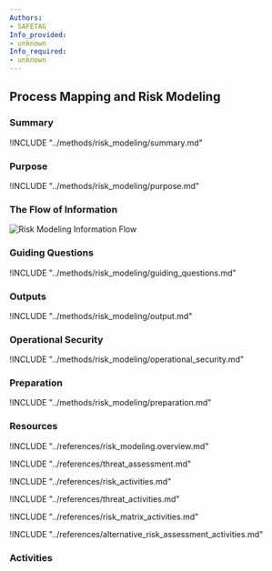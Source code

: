 ```yaml
---
Authors:
- SAFETAG
Info_provided:
- unknown
Info_required:
- unknown
---
```


## Process Mapping and Risk Modeling

### Summary
!INCLUDE "../methods/risk_modeling/summary.md"

### Purpose
!INCLUDE "../methods/risk_modeling/purpose.md"

### The Flow of Information
![Risk Modeling Information Flow](images/info_flows/risk_modeling.svg)

### Guiding Questions
!INCLUDE "../methods/risk_modeling/guiding_questions.md"




### Outputs
!INCLUDE "../methods/risk_modeling/output.md"

### Operational Security
!INCLUDE "../methods/risk_modeling/operational_security.md"

### Preparation
!INCLUDE "../methods/risk_modeling/preparation.md"




### Resources
<div class="greybox">

!INCLUDE "../references/risk_modeling.overview.md"

!INCLUDE "../references/threat_assessment.md"

!INCLUDE "../references/risk_activities.md"

!INCLUDE "../references/threat_activities.md"

!INCLUDE "../references/risk_matrix_activities.md"

!INCLUDE "../references/alternative_risk_assessment_activities.md"

</div>

### Activities
